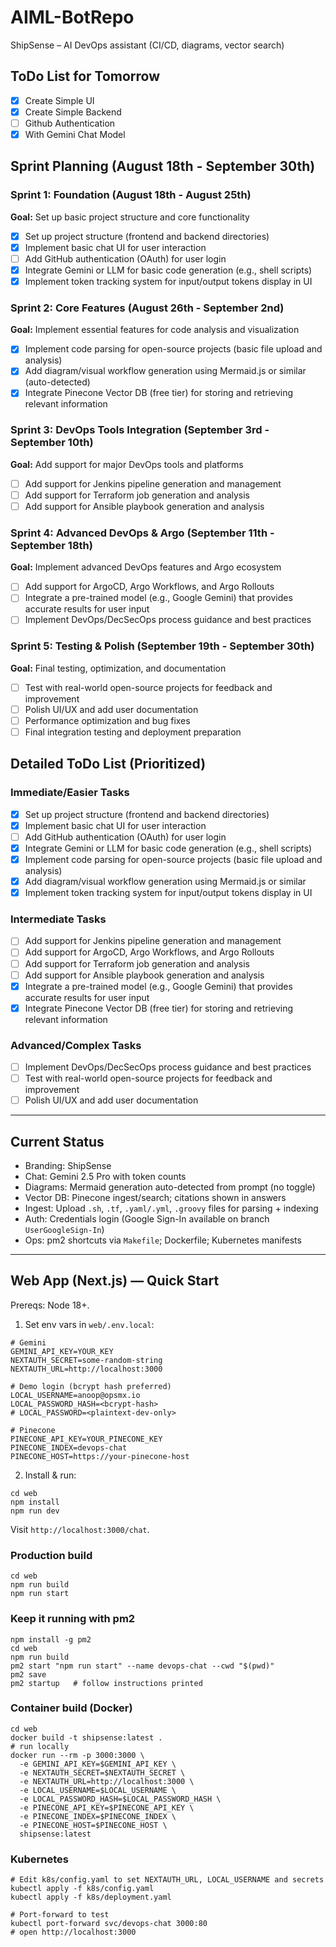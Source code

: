 # AIML-BotRepo
ShipSense – AI DevOps assistant (CI/CD, diagrams, vector search)

## ToDo List for Tomorrow
- [x] Create Simple UI
- [x] Create Simple Backend
- [ ] Github Authentication
- [x] With Gemini Chat Model

## Sprint Planning (August 18th - September 30th)

### Sprint 1: Foundation (August 18th - August 25th)
**Goal:** Set up basic project structure and core functionality
- [x] Set up project structure (frontend and backend directories)
- [x] Implement basic chat UI for user interaction
- [ ] Add GitHub authentication (OAuth) for user login
- [x] Integrate Gemini or LLM for basic code generation (e.g., shell scripts)
- [x] Implement token tracking system for input/output tokens display in UI

### Sprint 2: Core Features (August 26th - September 2nd)
**Goal:** Implement essential features for code analysis and visualization
- [x] Implement code parsing for open-source projects (basic file upload and analysis)
- [x] Add diagram/visual workflow generation using Mermaid.js or similar (auto-detected)
- [x] Integrate Pinecone Vector DB (free tier) for storing and retrieving relevant information

### Sprint 3: DevOps Tools Integration (September 3rd - September 10th)
**Goal:** Add support for major DevOps tools and platforms
- [ ] Add support for Jenkins pipeline generation and management
- [ ] Add support for Terraform job generation and analysis
- [ ] Add support for Ansible playbook generation and analysis

### Sprint 4: Advanced DevOps & Argo (September 11th - September 18th)
**Goal:** Implement advanced DevOps features and Argo ecosystem
- [ ] Add support for ArgoCD, Argo Workflows, and Argo Rollouts
- [ ] Integrate a pre-trained model (e.g., Google Gemini) that provides accurate results for user input
- [ ] Implement DevOps/DecSecOps process guidance and best practices

### Sprint 5: Testing & Polish (September 19th - September 30th)
**Goal:** Final testing, optimization, and documentation
- [ ] Test with real-world open-source projects for feedback and improvement
- [ ] Polish UI/UX and add user documentation
- [ ] Performance optimization and bug fixes
- [ ] Final integration testing and deployment preparation

## Detailed ToDo List (Prioritized)

### Immediate/Easier Tasks
- [x] Set up project structure (frontend and backend directories)
- [x] Implement basic chat UI for user interaction
- [ ] Add GitHub authentication (OAuth) for user login
- [x] Integrate Gemini or LLM for basic code generation (e.g., shell scripts)
- [x] Implement code parsing for open-source projects (basic file upload and analysis)
- [x] Add diagram/visual workflow generation using Mermaid.js or similar
- [x] Implement token tracking system for input/output tokens display in UI

### Intermediate Tasks
- [ ] Add support for Jenkins pipeline generation and management
- [ ] Add support for ArgoCD, Argo Workflows, and Argo Rollouts
- [ ] Add support for Terraform job generation and analysis
- [ ] Add support for Ansible playbook generation and analysis
- [x] Integrate a pre-trained model (e.g., Google Gemini) that provides accurate results for user input
- [x] Integrate Pinecone Vector DB (free tier) for storing and retrieving relevant information

### Advanced/Complex Tasks
- [ ] Implement DevOps/DecSecOps process guidance and best practices
- [ ] Test with real-world open-source projects for feedback and improvement
- [ ] Polish UI/UX and add user documentation

---

## Current Status
- Branding: ShipSense
- Chat: Gemini 2.5 Pro with token counts
- Diagrams: Mermaid generation auto-detected from prompt (no toggle)
- Vector DB: Pinecone ingest/search; citations shown in answers
- Ingest: Upload `.sh`, `.tf`, `.yaml/.yml`, `.groovy` files for parsing + indexing
- Auth: Credentials login (Google Sign-In available on branch `UserGoogleSign-In`)
- Ops: pm2 shortcuts via `Makefile`; Dockerfile; Kubernetes manifests

---

## Web App (Next.js) — Quick Start

Prereqs: Node 18+.

1. Set env vars in `web/.env.local`:
```
# Gemini
GEMINI_API_KEY=YOUR_KEY
NEXTAUTH_SECRET=some-random-string
NEXTAUTH_URL=http://localhost:3000

# Demo login (bcrypt hash preferred)
LOCAL_USERNAME=anoop@opsmx.io
LOCAL_PASSWORD_HASH=<bcrypt-hash>
# LOCAL_PASSWORD=<plaintext-dev-only>

# Pinecone
PINECONE_API_KEY=YOUR_PINECONE_KEY
PINECONE_INDEX=devops-chat
PINECONE_HOST=https://your-pinecone-host
```

2. Install & run:
```
cd web
npm install
npm run dev
```
Visit `http://localhost:3000/chat`.

### Production build
```
cd web
npm run build
npm run start
```

### Keep it running with pm2
```
npm install -g pm2
cd web
npm run build
pm2 start "npm run start" --name devops-chat --cwd "$(pwd)"
pm2 save
pm2 startup   # follow instructions printed
```

### Container build (Docker)
```
cd web
docker build -t shipsense:latest .
# run locally
docker run --rm -p 3000:3000 \
  -e GEMINI_API_KEY=$GEMINI_API_KEY \
  -e NEXTAUTH_SECRET=$NEXTAUTH_SECRET \
  -e NEXTAUTH_URL=http://localhost:3000 \
  -e LOCAL_USERNAME=$LOCAL_USERNAME \
  -e LOCAL_PASSWORD_HASH=$LOCAL_PASSWORD_HASH \
  -e PINECONE_API_KEY=$PINECONE_API_KEY \
  -e PINECONE_INDEX=$PINECONE_INDEX \
  -e PINECONE_HOST=$PINECONE_HOST \
  shipsense:latest
```

### Kubernetes
```
# Edit k8s/config.yaml to set NEXTAUTH_URL, LOCAL_USERNAME and secrets
kubectl apply -f k8s/config.yaml
kubectl apply -f k8s/deployment.yaml

# Port-forward to test
kubectl port-forward svc/devops-chat 3000:80
# open http://localhost:3000
```
